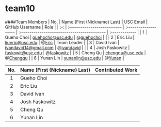 team10
======

####Team Members
| No. | Name (First (Nickname) Last) |       USC Email       |                GitHub Username                |      Role      |
| :-: | :--------------------------- | :-------------------- | :-------------------------------------------- | :------------- |
|  1  | Gueho Choi                   | guehocho@usc.edu      | @[guehochoi](https://github.com/guehochoi)    |                |
|  2  | Eric Liu                     | liueric@usc.edu       | @[Eric](https://github.com/liueric)        |                 Team Leader |
|  3  | David Ivan                   | ivandavid14@gmail.com | @[ivandavid](https://github.com/ivandavid14)           |                |
|  4  | Josh Faskowitz               | faskowit@usc.edu      | @[faskowitz](https://github.com/faskowit)        |
|  5  | Cheng Qu                     | chengqu@usc.edu       | @[Chengqu](https://github.com/chengqu)        | 
|  6  | Yunan Lin                    | yunanlin@usc.edu       | @[Yunan](https://github.com/donny4760)      | 


| No. | Name (First (Nickname) Last) |       Contributed Work   
| :-: | :--------------------------- | :-------------------- |  
|  1  | Gueho Choi                   |      | 
|  2  | Eric Liu                     |        | 
|  3  | David Ivan                   |  | 
|  4  | Josh Faskowitz               |       | 
|  5  | Cheng Qu                     |       | 
|  6  | Yunan Lin                    |        | 
